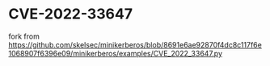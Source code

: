 # CVE-2022-33647
fork from https://github.com/skelsec/minikerberos/blob/8691e6ae92870f4dc8c117f6e1068907f6396e09/minikerberos/examples/CVE_2022_33647.py
